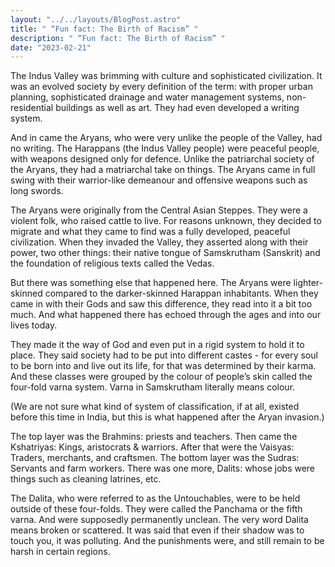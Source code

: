 ```yaml
---
layout: "../../layouts/BlogPost.astro"
title: " “Fun fact: The Birth of Racism” "
description: " “Fun fact: The Birth of Racism” "
date: "2023-02-21"
---
```


The Indus Valley was brimming with culture and sophisticated civilization. It was an evolved society by every definition of the term: with proper urban planning, sophisticated drainage and water management systems, non-residential buildings as well as art. They had even developed a writing system. 


And in came the Aryans, who were very unlike the people of the Valley, had no writing. The Harappans (the Indus Valley people) were peaceful people, with weapons designed only for defence. Unlike the patriarchal society of the Aryans, they had a matriarchal take on things. The Aryans came in full swing with their warrior-like demeanour and offensive weapons such as long swords.


The Aryans were originally from the Central Asian Steppes. They were a violent folk, who raised cattle to live. For reasons unknown, they decided to migrate and what they came to find was a fully developed, peaceful civilization. When they invaded the Valley, they asserted along with their power, two other things: their native tongue of Samskrutham (Sanskrit) and the foundation of religious texts called the Vedas. 


But there was something else that happened here.
The Aryans were lighter-skinned compared to the darker-skinned Harappan inhabitants. When they came in with their Gods and saw this difference, they read into it a bit too much. And what happened there has echoed through the ages and into our lives today. 


They made it the way of God and even put in a rigid system to hold it to place. They said society had to be put into different castes - for every soul to be born into and live out its life, for that was determined by their karma. And these classes were grouped by the colour of people’s skin called the four-fold varna system. Varna in Samskrutham literally means colour.


(We are not sure what kind of system of classification, if at all, existed before this time in India, but this is what happened after the Aryan invasion.)


The top layer was the Brahmins: priests and teachers.
Then came the Kshatriyas: Kings, aristocrats & warriors.
After that were the Vaisyas: Traders, merchants, and craftsmen.
The bottom layer was the Sudras: Servants and farm workers.
There was one more, Dalits: whose jobs were things such as cleaning latrines, etc.


The Dalita, who were referred to as the Untouchables, were to be held outside of these four-folds. They were called the Panchama or the fifth varna. And were supposedly permanently unclean. The very word Dalita means broken or scattered. It was said that even if their shadow was to touch you, it was polluting. And the punishments were, and still remain to be harsh in certain regions.

